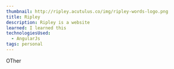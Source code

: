 ```yaml
---
thumbnail: http://ripley.acutulus.co/img/ripley-words-logo.png
title: Ripley
description: Ripley is a website
learned: I learned this
technologiesUsed:
  - AngularJs
tags: personal
---
```

OTher
